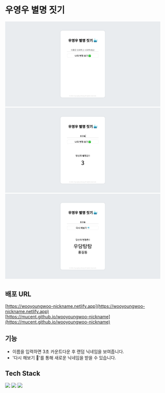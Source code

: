 # 우영우 별명 짓기

![첫화면](src/img/first.png)
![두번째](src/img/second.png)
![세번쨰](src/img/third.png)

## 배포 URL

[https://wooyoungwoo-nickname.netlify.app](https://wooyoungwoo-nickname.netlify.app)  
[https://mucent.github.io/wooyoungwoo-nickname](https://mucent.github.io/wooyoungwoo-nickname)

## 기능

- 이름을 입력하면 3초 카운트다운 후 랜덤 닉네임을 보여줍니다.
- '다시 해보기 🐬'를 통해 새로운 닉네임을 받을 수 있습니다.

## Tech Stack

<div>
<img src="https://img.shields.io/badge/html5-E34F26?style=for-the-badge&logo=html5&logoColor=white">
<img src="https://img.shields.io/badge/css-1572B6?style=for-the-badge&logo=css3&logoColor=white">
<img src="https://img.shields.io/badge/javascript-F7DF1E?style=for-the-badge&logo=javascript&logoColor=black">
</div>
